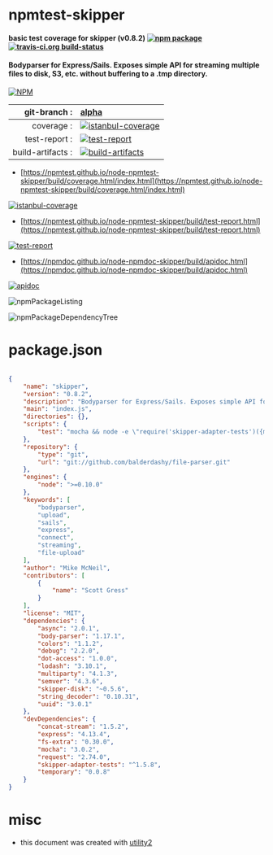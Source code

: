 # npmtest-skipper

#### basic test coverage for  skipper (v0.8.2)  [![npm package](https://img.shields.io/npm/v/npmtest-skipper.svg?style=flat-square)](https://www.npmjs.org/package/npmtest-skipper) [![travis-ci.org build-status](https://api.travis-ci.org/npmtest/node-npmtest-skipper.svg)](https://travis-ci.org/npmtest/node-npmtest-skipper)

#### Bodyparser for Express/Sails. Exposes simple API for streaming multiple files to disk, S3, etc. without buffering to a .tmp directory.

[![NPM](https://nodei.co/npm/skipper.png?downloads=true&downloadRank=true&stars=true)](https://www.npmjs.com/package/skipper)

| git-branch : | [alpha](https://github.com/npmtest/node-npmtest-skipper/tree/alpha)|
|--:|:--|
| coverage : | [![istanbul-coverage](https://npmtest.github.io/node-npmtest-skipper/build/coverage.badge.svg)](https://npmtest.github.io/node-npmtest-skipper/build/coverage.html/index.html)|
| test-report : | [![test-report](https://npmtest.github.io/node-npmtest-skipper/build/test-report.badge.svg)](https://npmtest.github.io/node-npmtest-skipper/build/test-report.html)|
| build-artifacts : | [![build-artifacts](https://npmtest.github.io/node-npmtest-skipper/glyphicons_144_folder_open.png)](https://github.com/npmtest/node-npmtest-skipper/tree/gh-pages/build)|

- [https://npmtest.github.io/node-npmtest-skipper/build/coverage.html/index.html](https://npmtest.github.io/node-npmtest-skipper/build/coverage.html/index.html)

[![istanbul-coverage](https://npmtest.github.io/node-npmtest-skipper/build/screenCapture.buildCi.browser.%252Ftmp%252Fbuild%252Fcoverage.lib.html.png)](https://npmtest.github.io/node-npmtest-skipper/build/coverage.html/index.html)

- [https://npmtest.github.io/node-npmtest-skipper/build/test-report.html](https://npmtest.github.io/node-npmtest-skipper/build/test-report.html)

[![test-report](https://npmtest.github.io/node-npmtest-skipper/build/screenCapture.buildCi.browser.%252Ftmp%252Fbuild%252Ftest-report.html.png)](https://npmtest.github.io/node-npmtest-skipper/build/test-report.html)

- [https://npmdoc.github.io/node-npmdoc-skipper/build/apidoc.html](https://npmdoc.github.io/node-npmdoc-skipper/build/apidoc.html)

[![apidoc](https://npmdoc.github.io/node-npmdoc-skipper/build/screenCapture.buildCi.browser.%252Ftmp%252Fbuild%252Fapidoc.html.png)](https://npmdoc.github.io/node-npmdoc-skipper/build/apidoc.html)

![npmPackageListing](https://npmtest.github.io/node-npmtest-skipper/build/screenCapture.npmPackageListing.svg)

![npmPackageDependencyTree](https://npmtest.github.io/node-npmtest-skipper/build/screenCapture.npmPackageDependencyTree.svg)



# package.json

```json

{
    "name": "skipper",
    "version": "0.8.2",
    "description": "Bodyparser for Express/Sails. Exposes simple API for streaming multiple files to disk, S3, etc. without buffering to a .tmp directory.",
    "main": "index.js",
    "directories": {},
    "scripts": {
        "test": "mocha && node -e \"require('skipper-adapter-tests')({module: require('skipper-disk')});\""
    },
    "repository": {
        "type": "git",
        "url": "git://github.com/balderdashy/file-parser.git"
    },
    "engines": {
        "node": ">=0.10.0"
    },
    "keywords": [
        "bodyparser",
        "upload",
        "sails",
        "express",
        "connect",
        "streaming",
        "file-upload"
    ],
    "author": "Mike McNeil",
    "contributors": [
        {
            "name": "Scott Gress"
        }
    ],
    "license": "MIT",
    "dependencies": {
        "async": "2.0.1",
        "body-parser": "1.17.1",
        "colors": "1.1.2",
        "debug": "2.2.0",
        "dot-access": "1.0.0",
        "lodash": "3.10.1",
        "multiparty": "4.1.3",
        "semver": "4.3.6",
        "skipper-disk": "~0.5.6",
        "string_decoder": "0.10.31",
        "uuid": "3.0.1"
    },
    "devDependencies": {
        "concat-stream": "1.5.2",
        "express": "4.13.4",
        "fs-extra": "0.30.0",
        "mocha": "3.0.2",
        "request": "2.74.0",
        "skipper-adapter-tests": "^1.5.8",
        "temporary": "0.0.8"
    }
}
```



# misc
- this document was created with [utility2](https://github.com/kaizhu256/node-utility2)
